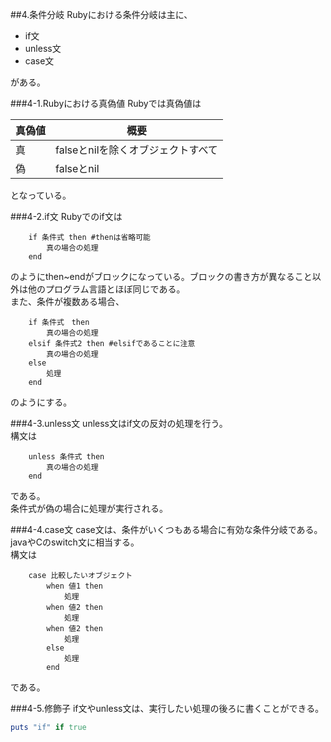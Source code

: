 ##4.条件分岐
Rubyにおける条件分岐は主に、  

- if文
- unless文
- case文

がある。

###4-1.Rubyにおける真偽値
Rubyでは真偽値は

|真偽値|概要|
|--|---|
|真 |falseとnilを除くオブジェクトすべて |
|偽 |falseとnil|

となっている。

###4-2.if文
Rubyでのif文は  

```
	if 条件式 then #thenは省略可能
		真の場合の処理
	end
```
のようにthen~endがブロックになっている。ブロックの書き方が異なること以外は他のプログラム言語とほぼ同じである。  
また、条件が複数ある場合、
```
	if 条件式　then
		真の場合の処理
	elsif 条件式2 then #elsifであることに注意
		真の場合の処理
	else 
		処理
	end
```
のようにする。

###4-3.unless文
unless文はif文の反対の処理を行う。  
構文は
```
	unless 条件式 then 
		真の場合の処理
	end
```
である。  
条件式が偽の場合に処理が実行される。

###4-4.case文
case文は、条件がいくつもある場合に有効な条件分岐である。
javaやCのswitch文に相当する。  
構文は
```
	case 比較したいオブジェクト
		when 値1 then
			処理
		when 値2 then
			処理
		when 値2 then
			処理
		else
			処理
		end
```
である。

###4-5.修飾子
if文やunless文は、実行したい処理の後ろに書くことができる。

```ruby  
puts "if" if true	
```